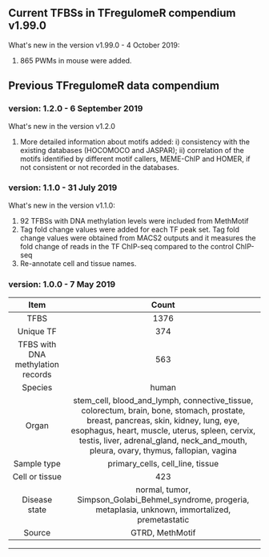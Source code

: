 ## Current TFBSs in TFregulomeR compendium v1.99.0
What's new in the version v1.99.0 - 4 October 2019:

1) 865 PWMs in mouse were added.


## Previous TFregulomeR data compendium 
### version: 1.2.0 - 6 September 2019
What's new in the version v1.2.0
1) More detailed information about motifs added: i) consistency with the existing databases (HOCOMOCO and JASPAR); ii) correlation of the motifs identified by different motif callers, MEME-ChIP and HOMER, if not consistent or not recorded in the databases.
### version: 1.1.0 - 31 July 2019
What's new in the version v1.1.0:
1) 92 TFBSs with DNA methylation levels were included from MethMotif
2) Tag fold change values were added for each TF peak set. Tag fold change values were obtained from MACS2 outputs and it measures the fold change of reads in the TF ChIP-seq compared to the control ChIP-seq
3) Re-annotate cell and tissue names.

### version: 1.0.0 - 7 May 2019

| Item     | Count |
| :---------:|:------:|
| TFBS     | 1376   |
| Unique TF     | 374   |
| TFBS with DNA methylation records    | 563   |
| Species     | human   |
| Organ   | stem_cell, blood_and_lymph, connective_tissue, colorectum, brain, bone, stomach, prostate, breast, pancreas, skin, kidney, lung, eye, esophagus, heart, muscle, uterus, spleen, cervix, testis, liver, adrenal_gland, neck_and_mouth, pleura, ovary, thymus, fallopian, vagina   |
| Sample type | primary_cells, cell_line, tissue
| Cell or tissue | 423 |
| Disease state | normal, tumor, Simpson_Golabi_Behmel_syndrome, progeria, metaplasia, unknown, immortalized, premetastatic|
| Source | GTRD, MethMotif | 
-------